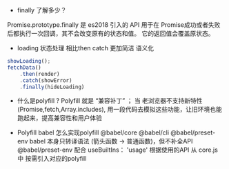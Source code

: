 - finally 了解多少？

Promise.prototype.finally 是 es2018 引入的 API 用于在 Promise成功或者失败后都执行一次回调，其不会改变原有的状态和值。
它的返回值会覆盖原状态。
- loading 状态处理 相比then catch 更加简洁 语义化

```js
showLoading();
fetchData()
    .then(render)
    .catch(showError)
    .finally(hideLoading)

```


- 什么是polyfill ?
    Polyfill 就是 “兼容补丁” ； 当 老浏览器不支持新特性 (Promise,fetch,Array.includes),
    用一段代码去模拟这些功能，让旧环境也能跑起来，提高兼容性和用户体验


- Polyfill
    babel 怎么实现polyfill
    @babel/core @babel/cli @babel/preset-env
    babel 本身只转译语法 (箭头函数 -> 普通函数)，但不补全API
    @babel/preset-env 配合 useBuiltIns： 'usage' 根据使用的API 从 core.js 中
    按需引入对应的polyfill






